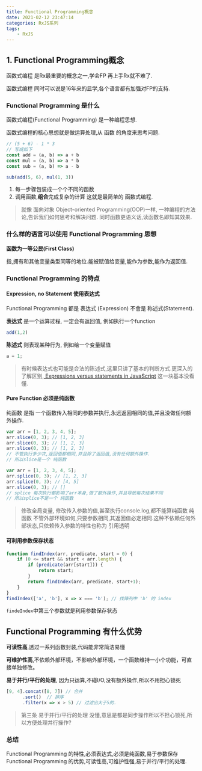 ```yaml
---
title: Functional Programming概念
date: 2021-02-12 23:47:14
categories: RxJS系列
tags: 
    - RxJS
---
```

## 1. Functional Programming概念

函数式编程 是Rx最重要的概念之一,学会FP 再上手Rx就不难了.

函数式编程 同时可以说是16年来的显学,各个语言都有加强对FP的支持.

### Functional Programming 是什么

函数式编程(Functional Programming) 是一种编程思想.

函数式编程的核心思想就是做运算处理,从 函数 的角度来思考问题.

```js
// (5 + 6) - 1 * 3
// 写成如下
const add = (a, b) => a + b
const mul = (a, b) => a * b
const sub = (a, b) => a - b

sub(add(5, 6), mul(1, 3))
```

1. 每一步骤包装成一个个不同的函数
2. 调用函数,**组合**完成复杂的计算
这就是最简单的 函数式编程.

> 就像 面向对象 Object-oriented Programming(OOP)一样, 一种编程的方法论,告诉我们如何思考和解决问题.
> 同时函数更语义话,读函数名即知其效果.

### 什么样的语言可以使用 Functional Programming 思想

**函数为一等公民(First Class)**

指,拥有和其他变量类型同等的地位.能被赋值给变量,能作为参数,能作为返回值.

### Functional Programming 的特点

#### Expression, no Statement 使用表达式

Functional Programming 都是 表达式 (Expression) 不會是 称述式(Statement).

**表达式** 是一个运算过程, 一定会有返回值, 例如执行一个function
```js
add(1,2)
```
**陈述式** 则表现某种行为, 例如给一个变量赋值
```js
a = 1;
```

> 有时候表达式也可能是合法的陈述式,这里只讲了基本的判断方式.更深入的了解区别,[ Expressions versus statements in JavaScript](https://2ality.com/2012/09/expressions-vs-statements.html)
> 这一块基本没看懂.

#### Pure Function 必须是纯函数

纯函数 是指 一个函数传入相同的参数并执行,永远返回相同的值,并且没做任何额外操作.

```js
var arr = [1, 2, 3, 4, 5];
arr.slice(0, 3); // [1, 2, 3]
arr.slice(0, 3); // [1, 2, 3]
arr.slice(0, 3); // [1, 2, 3]
// 不管执行多少次,返回值都相同,并且除了返回值,没有任何额外操作.
// 所以slice是一个 纯函数
```

```js
var arr = [1, 2, 3, 4, 5];
arr.splice(0, 3); // [1, 2, 3]
arr.splice(0, 3); // [4, 5]
arr.slice(0, 3); // []
// splice 每次执行都影响了arr本身,做了额外操作,并且导致每次结果不同
// 所以splice不是一个 纯函数
```
> 修改全局变量, 修改传入参数的值,甚至执行console.log,都不能算纯函数
> 纯函数 不管外部环境如何,只要参数相同,其返回值必定相同.这种不依赖任何外部状态,只依赖传入参数的特性也称为 引用透明

#### 可利用参数保存状态
```js
function findIndex(arr, predicate, start = 0) {
    if (0 <= start && start < arr.length) {
        if (predicate(arr[start])) {
            return start;
        }
        return findIndex(arr, predicate, start+1);
    }
}
findIndex(['a', 'b'], x => x === 'b'); // 找陣列中 'b' 的 index
```

`findeIndex`中第三个参数就是利用参数保存状态

## Functional Programming 有什么优势

__可读性高__,透过一系列函数封装,代码能非常简洁易懂

__可维护性高__,不依赖外部环境，不影响外部环境，一个函数维持一小个功能，可直接单独修改。

__易于并行/平行的处理__, 因为只运算,不碰I/O,没有额外操作,所以不用担心锁死

```js
[9, 4].concat([8, 7]) // 合并
      .sort()  // 排序
      .filter(x => x > 5) // 过滤出大于5的.
```
> 第三条 易于并行/平行的处理 没懂,意思是都是同步操作所以不担心锁死,所以方便处理并行操作?

### 总结

Functional Programming 的特性,必须表达式,必须是纯函数,易于参数保存
Functional Programming 的优势,可读性高,可维护性强,易于并行/平行的处理.